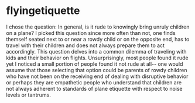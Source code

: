 # flyingetiquette
I chose the question: In general, is it rude to knowingly bring unruly children on a plane? I picked this question since more often than not, one finds themself seated next to or near a rowdy child or on the opposite end, has to travel with their children and does not always prepare them to act accordingly. This question delves into a common dilemma of traveling with kids and their behavior on flights. Unsurprisingly, most people found it rude yet I noticed a small portion of people found it not rude at all-- one would assume that those selecting that option could be parents of rowdy children who have not been on the receiving end of dealing with disruptive behavior or perhaps they are empathetic people who understand that children are not always adherent to standards of plane etiquette with respect to noise levels or tantrums. 
